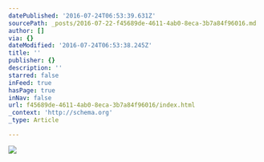 ```yaml
---
datePublished: '2016-07-24T06:53:39.631Z'
sourcePath: _posts/2016-07-22-f45689de-4611-4ab0-8eca-3b7a84f96016.md
author: []
via: {}
dateModified: '2016-07-24T06:53:38.245Z'
title: ''
publisher: {}
description: ''
starred: false
inFeed: true
hasPage: true
inNav: false
url: f45689de-4611-4ab0-8eca-3b7a84f96016/index.html
_context: 'http://schema.org'
_type: Article

---
```

![](https://the-grid-user-content.s3-us-west-2.amazonaws.com/eacf9fc3-9940-44cd-9f6f-36111b11a5fa.jpg)